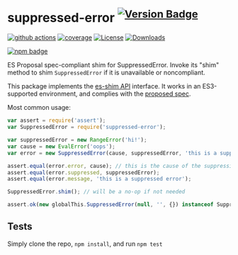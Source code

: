 # suppressed-error <sup>[![Version Badge][npm-version-svg]][package-url]</sup>

[![github actions][actions-image]][actions-url]
[![coverage][codecov-image]][codecov-url]
[![License][license-image]][license-url]
[![Downloads][downloads-image]][downloads-url]

[![npm badge][npm-badge-png]][package-url]

ES Proposal spec-compliant shim for SuppressedError. Invoke its "shim" method to shim `SuppressedError` if it is unavailable or noncompliant.

This package implements the [es-shim API](https://github.com/es-shims/api) interface. It works in an ES3-supported environment, and complies with the [proposed spec](https://tc39.es/proposal-explicit-resource-management/).

Most common usage:
```js
var assert = require('assert');
var SuppressedError = require('suppressed-error');

var suppressedError = new RangeError('hi!');
var cause = new EvalError('oops');
var error = new SuppressedError(cause, suppressedError, 'this is a suppressed error');

assert.equal(error.error, cause); // this is the cause of the suppression
assert.equal(error.suppressed, suppressedError);
assert.equal(error.message, 'this is a suppressed error');

SuppressedError.shim(); // will be a no-op if not needed

assert.ok(new globalThis.SuppressedError(null, '', {}) instanceof SuppressedError);
```

## Tests
Simply clone the repo, `npm install`, and run `npm test`

[package-url]: https://npmjs.com/package/suppressed-error
[npm-version-svg]: https://versionbadg.es/es-shims/SuppressedError.svg
[deps-svg]: https://david-dm.org/es-shims/SuppressedError.svg
[deps-url]: https://david-dm.org/es-shims/SuppressedError
[dev-deps-svg]: https://david-dm.org/es-shims/SuppressedError/dev-status.svg
[dev-deps-url]: https://david-dm.org/es-shims/SuppressedError#info=devDependencies
[npm-badge-png]: https://nodei.co/npm/suppressed-error.png?downloads=true&stars=true
[license-image]: https://img.shields.io/npm/l/suppressed-error.svg
[license-url]: LICENSE
[downloads-image]: https://img.shields.io/npm/dm/suppressed-error.svg
[downloads-url]: https://npm-stat.com/charts.html?package=suppressed-error
[codecov-image]: https://codecov.io/gh/es-shims/SuppressedError/branch/main/graphs/badge.svg
[codecov-url]: https://app.codecov.io/gh/es-shims/SuppressedError/
[actions-image]: https://img.shields.io/endpoint?url=https://github-actions-badge-u3jn4tfpocch.runkit.sh/es-shims/SuppressedError
[actions-url]: https://github.com/es-shims/SuppressedError/actions
